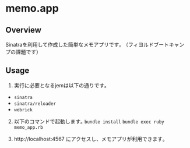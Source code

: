 # memo.app

## Overview
Sinatraを利用して作成した簡単なメモアプリです｡
（フィヨルドブートキャンプの課題です）

## Usage
1. 実行に必要となるjemは以下の通りです｡
- `sinatra`
- `sinatra/reloader`
- `webrick`

2. 以下のコマンドで起動します｡
`bundle install`
`bundle exec ruby memo_app.rb`

3. http://localhost:4567 にアクセスし、メモアプリが利用できます｡
